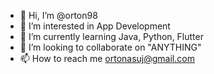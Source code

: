 - 👋 Hi, I’m @orton98
- 👀 I’m interested in App Development
- 🌱 I’m currently learning Java, Python, Flutter
- 💞️ I’m looking to collaborate on "ANYTHING"
- 📫 How to reach me ortonasuj@gmail.com

<!---
orton98/orton98 is a ✨ special ✨ repository because its `README.md` (this file) appears on your GitHub profile.
You can click the Preview link to take a look at your changes.
--->
